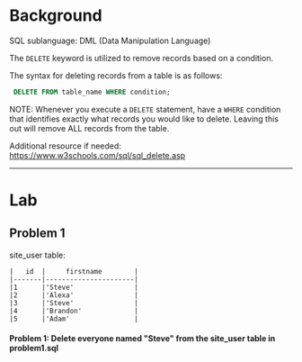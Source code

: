 # Background
SQL sublanguage: DML (Data Manipulation Language)

The `DELETE` keyword is utilized to remove records based on a condition.

The syntax for deleting records from a table is as follows:
```sql
 DELETE FROM table_name WHERE condition;
 ```

NOTE: Whenever you execute a `DELETE` statement, have a `WHERE` condition that identifies exactly what records you would like to delete.
Leaving this out will remove ALL records from the table.

Additional resource if needed: https://www.w3schools.com/sql/sql_delete.asp

- - - 

# Lab

## Problem 1
site_user table:
```
|   id  |     firstname        |
|-------|----------------------|
|1      |'Steve'               |
|2      |'Alexa'               |
|3      |'Steve'               |
|4      |'Brandon'             |
|5      |'Adam'                |
```

#### Problem 1: Delete everyone named "Steve" from the site_user table in problem1.sql
